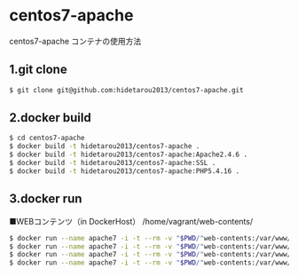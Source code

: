 # centos7-apache

centos7-apache コンテナの使用方法

## 1.git clone

```sh
$ git clone git@github.com:hidetarou2013/centos7-apache.git
```

## 2.docker build

```sh
$ cd centos7-apache
$ docker build -t hidetarou2013/centos7-apache .
$ docker build -t hidetarou2013/centos7-apache:Apache2.4.6 .
$ docker build -t hidetarou2013/centos7-apache:SSL .
$ docker build -t hidetarou2013/centos7-apache:PHP5.4.16 .

```

## 3.docker run

■WEBコンテンツ（in DockerHost）
/home/vagrant/web-contents/

```sh
$ docker run --name apache7 -i -t --rm -v "$PWD/"web-contents:/var/www/html -p 80:80 -p 443:443 hidetarou2013/centos7-apache
$ docker run --name apache7 -i -t --rm -v "$PWD/"web-contents:/var/www/html -p 80:80 -p 443:443 hidetarou2013/centos7-apache:Apache2.4.6
$ docker run --name apache7 -i -t --rm -v "$PWD/"web-contents:/var/www/html -p 80:80 -p 443:443 hidetarou2013/centos7-apache:SSL
$ docker run --name apache7 -i -t --rm -v "$PWD/"web-contents:/var/www/html -p 80:80 -p 443:443 hidetarou2013/centos7-apache:PHP5.4.16
```